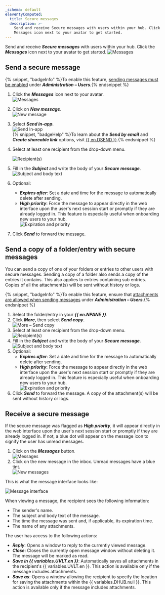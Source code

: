 ```yaml
---
_schema: default
eleventyComputed:
  title: Secure messages
  description: >-
    Send and receive Secure messages with users within your hub. Click the
    Messages icon next to your avatar to get started.
---
```

Send and receive ***Secure messages*** with users within your hub. Click the ***Messages*** icon next to your avatar to get started. ![Messages](https://cdnweb.devolutions.net/docs/docs_en_hub_Hub0005.png)

## Send a secure message

{% snippet, "badgeInfo" %}To enable this feature, [sending messages must be enabled](/hub/web-interface/administration/management/users/#edit-a-user) under ***Administration – Users***.{% endsnippet %}

1. Click the ***Messages*** icon next to your avatar.<br> ![Messages](https://cdnweb.devolutions.net/docs/docs_en_hub_Hub0015.png)
2. Click on ***New message***.<br> ![New message](https://cdnweb.devolutions.net/docs/docs_en_hub_Hub0014.png)
3. Select ***Send in-app***.<br> ![Send In-app](https://cdnweb.devolutions.net/docs/docs_en_hub_Hub0007.png) <br>{% snippet, "badgeHelp" %}To learn about the ***Send by email*** and ***Create shareable link*** options, visit [{{ en.DSEND }}](/hub/send/).{% endsnippet %}
4. Select at least one recipient from the drop-down menu.

   ![Recipient(s)](https://cdnweb.devolutions.net/docs/HUBB2369_2024_2.png)

5. Fill in the ***Subject*** and write the body of your ***Secure message***.![Subject and body text](https://cdnweb.devolutions.net/docs/HUBB2370_2024_2.png)
6. Optional:
   * ***Expires after***: Set a date and time for the message to automatically delete after sending.
   * ***High priority***: Force the message to appear directly in the web interface upon the user's next session start or promptly if they are already logged in. This feature is especially useful when onboarding new users to your hub.<br>![Expiration and priority](https://cdnweb.devolutions.net/docs/HUBB2371_2024_2.png)
7. Click ***Send*** to forward the message.

## Send a copy of a folder/entry with secure messages

You can send a copy of one of your folders or entries to other users with secure messages. Sending a copy of a folder also sends a copy of the entries it contains. This also applies to entries containing sub entries. Copies of all the attachment(s) will be sent without history or logs.

{% snippet, "badgeInfo" %}To enable this feature, ensure that [attachments are allowed when sending messages](/hub/web-interface/administration/management/users/#edit-a-user) under ***Administration – Users***.{% endsnippet %}

1. Select the folder/entry in your ***{{ en.NPANE }}***.
2. Click ***More***, then select ***Send copy***.<br> ![More – Send copy](https://cdnweb.devolutions.net/docs/HUBB2372_2024_2.png)
3. Select at least one recipient from the drop-down menu.<br>![Recipient(s)](https://cdnweb.devolutions.net/docs/HUBB2373_2024_2.png)
4. Fill in the ***Subject*** and write the body of your ***Secure message***.![Subject and body text](https://cdnweb.devolutions.net/docs/HUBB2374_2024_2.png)
5. Optional:
   * ***Expires after***: Set a date and time for the message to automatically delete after sending.
   * ***High priority***: Force the message to appear directly in the web interface upon the user's next session start or promptly if they are already logged in. This feature is especially useful when onboarding new users to your hub.<br>![Expiration and priority](https://cdnweb.devolutions.net/docs/HUBB2375_2024_2.png)
6. Click ***Send*** to forward the message. A copy of the attachment(s) will be sent without history or logs.

## Receive a secure message

If the secure message was flagged as ***High priority***, it will appear directly in the web interface upon the user's next session start or promptly if they are already logged in. If not, a blue dot will appear on the message icon to signify the user has unread messages.

1. Click on the ***Messages*** button.<br> ![Messages](https://cdnweb.devolutions.net/docs/HUBB2376_2024_2.png)
2. Click on the new message in the inbox. Unread messages have a blue tint.<br> ![New messages](https://cdnweb.devolutions.net/docs/HUBB2377_2024_2.png)

This is what the message interface looks like:

![Message interface](https://cdnweb.devolutions.net/docs/HUBB2378_2024_2.png)

When viewing a message, the recipient sees the following information:

* The sender's name.
* The subject and body text of the message.
* The time the message was sent and, if applicable, its expiration time.
* The name of any attachments.

The user has access to the following actions:

* ***Reply***: Opens a window to reply to the currently viewed message.
* ***Close***: Closes the currently open message window without deleting it. The message will be marked as read.
* ***Save in {{ variables.UVLT.en }}***: Automatically saves all attachments in the recipient's {{ variables.UVLT.en }}. This action is available only if the message includes attachments.
* ***Save as***: Opens a window allowing the recipient to specify the location for saving the attachments within the {{ variables.DHUB.null }}. This action is available only if the message includes attachments.